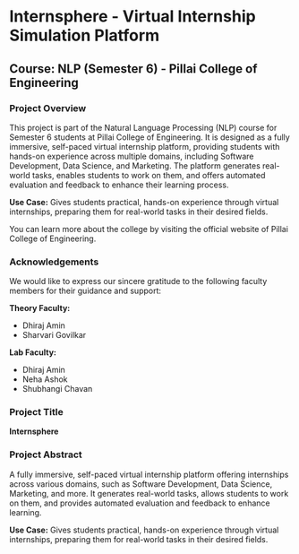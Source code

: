 # Internsphere - Virtual Internship Simulation Platform

## Course: NLP (Semester 6) - Pillai College of Engineering

### Project Overview
This project is part of the Natural Language Processing (NLP) course for Semester 6 students at Pillai College of Engineering. It is designed as a fully immersive, self-paced virtual internship platform, providing students with hands-on experience across multiple domains, including Software Development, Data Science, and Marketing. The platform generates real-world tasks, enables students to work on them, and offers automated evaluation and feedback to enhance their learning process.

**Use Case:** Gives students practical, hands-on experience through virtual internships, preparing them for real-world tasks in their desired fields.

You can learn more about the college by visiting the official website of Pillai College of Engineering.

### Acknowledgements
We would like to express our sincere gratitude to the following faculty members for their guidance and support:

**Theory Faculty:**
- Dhiraj Amin
- Sharvari Govilkar

**Lab Faculty:**
- Dhiraj Amin
- Neha Ashok
- Shubhangi Chavan

### Project Title
**Internsphere**

### Project Abstract
A fully immersive, self-paced virtual internship platform offering internships across various domains, such as Software Development, Data Science, Marketing, and more. It generates real-world tasks, allows students to work on them, and provides automated evaluation and feedback to enhance learning.

**Use Case:** Gives students practical, hands-on experience through virtual internships, preparing them for real-world tasks in their desired fields.

